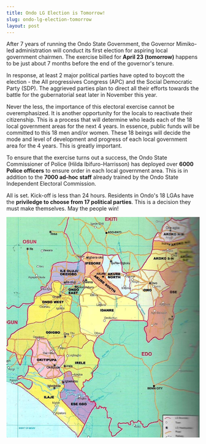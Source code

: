 ```yaml
---
title: Ondo LG Election is Tomorrow!
slug: ondo-lg-election-tomorrow
layout: post
---
```


After 7 years of running the Ondo State Government, the Governor Mimiko-led administration will conduct its first election for aspiring local government chairmen. The exercise billed for **April 23 (tomorrow)** happens to be just about 7 months before the end of the governor's tenure.

In response, at least 2 major political parties have opted to boycott the election - the All progressives Congress (APC) and the Social Democratic Party (SDP). The aggrieved parties plan to direct all their efforts towards the battle for the gubernatorial seat later in November this year.

Never the less, the importance of this electoral exercise cannot be overemphasized. It is another opportunity for the locals to reactivate their citizenship. This is a process that will determine who leads each of the 18 local government areas for the next 4 years. In essence, public funds will be committed to this 18 men and/or women. These 18 beings will decide the mode and level of development and progress of each local government area for the 4 years. This is greatly important.

To ensure that the exercise turns out a success, the Ondo State Commissioner of Police (Hilda Ibifuro-Harrisson) has deployed over **6000 Police officers** to ensure order in each local government area. This is in addition to the **7000 ad-hoc staff** already trained by the Ondo State Independent Electoral Commission.

All is set. Kick-off is less than 24 hours. Residents in Ondo's 18 LGAs have the **priviledge to choose from 17 political parties**. This is a decision they must make themselves. May the people win!

![Ondo Local Government Areas](/media_root/file_archive/Ondo_-_Political.jpg "Ondo LG Election 2016")
